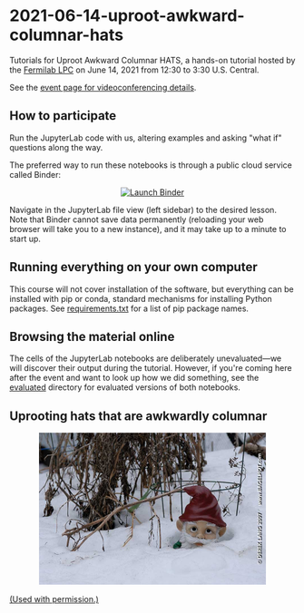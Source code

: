 # 2021-06-14-uproot-awkward-columnar-hats

Tutorials for Uproot Awkward Columnar HATS, a hands-on tutorial hosted by the [Fermilab LPC](https://lpc.fnal.gov) on June 14, 2021 from 12:30 to 3:30 U.S. Central.

See the [event page for videoconferencing details](https://indico.cern.ch/event/1042866/).

## How to participate

Run the JupyterLab code with us, altering examples and asking "what if" questions along the way.

The preferred way to run these notebooks is through a public cloud service called Binder:

<p align="center">
  <a href="https://mybinder.org/v2/gh/jpivarski-talks/2021-06-14-uproot-awkward-columnar-hats/1.0?urlpath=lab">
    <img src="https://mybinder.org/badge_logo.svg" alt="Launch Binder" height="40">
  </a>
</p>

Navigate in the JupyterLab file view (left sidebar) to the desired lesson. Note that Binder cannot save data permanently (reloading your web browser will take you to a new instance), and it may take up to a minute to start up.

## Running everything on your own computer

This course will not cover installation of the software, but everything can be installed with pip or conda, standard mechanisms for installing Python packages. See [requirements.txt](requirements.txt) for a list of pip package names.

## Browsing the material online

The cells of the JupyterLab notebooks are deliberately unevaluated—we will discover their output during the tutorial. However, if you're coming here after the event and want to look up how we did something, see the [evaluated](evaluated) directory for evaluated versions of both notebooks.

## Uprooting hats that are awkwardly columnar

<p align="center"><img src="img/blog1841_TheBuriedGnome800.jpg" width="400"></p>

[(Used with permission.)](https://bagelhot.blogspot.com/2007/02/web-daze.html)
